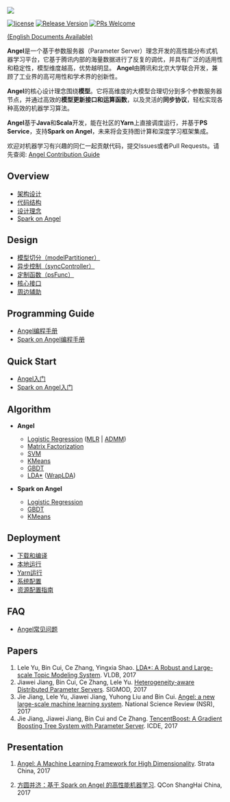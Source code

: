 ![](assets/angel_logo.png)


[![license](http://img.shields.io/badge/license-BSD3-blue.svg?style=flat)](https://github.com/tencent/angel/blob/master/LICENSE)
[![Release Version](https://img.shields.io/badge/release-1.2.1-red.svg)](https://github.com/tencent/angel/releases)
[![PRs Welcome](https://img.shields.io/badge/PRs-welcome-brightgreen.svg)](https://github.com/tencent/angel/pulls)

[(English Documents Available)](./README_en.md)

**Angel**是一个基于参数服务器（Parameter Server）理念开发的高性能分布式机器学习平台，它基于腾讯内部的海量数据进行了反复的调优，并具有广泛的适用性和稳定性，模型维度越高，优势越明显。 **Angel**由腾讯和北京大学联合开发，兼顾了工业界的高可用性和学术界的创新性。

**Angel**的核心设计理念围绕**模型**。它将高维度的大模型合理切分到多个参数服务器节点，并通过高效的**模型更新接口和运算函数**，以及灵活的**同步协议**，轻松实现各种高效的机器学习算法。

**Angel**基于**Java**和**Scala**开发，能在社区的**Yarn**上直接调度运行，并基于**PS Service**，支持**Spark on Angel**，未来将会支持图计算和深度学习框架集成。

欢迎对机器学习有兴趣的同仁一起贡献代码，提交Issues或者Pull Requests。请先查阅: [Angel Contribution Guide](https://github.com/Tencent/angel/blob/master/CONTRIBUTING.md)

## Overview

* [架构设计](./docs/overview/architecture.md)
* [代码结构](./docs/overview/code_framework.md)
* [设计理念](./docs/overview/design_philosophy.md)
* [Spark on Angel](./docs/overview/spark_on_angel.md)


## Design

* [模型切分（modelPartitioner）](./docs/design/model_partitioner.md)
* [异步控制（syncController）](./docs/design/sync_controller.md)
* [定制函数（psFunc）](./docs/design/psfFunc.md)
* [核心接口](./docs/apis/core_api.md)
* [周边辅助](./docs/assistant/hobby_api.md)

## Programming Guide

* [Angel编程手册](./docs/programmers_guide/angel_programing_guide.md)
* [Spark on Angel编程手册](./docs/programmers_guide/spark_on_angel_programing_guide.md)


## Quick Start
* [Angel入门](./docs/tutorials/angel_ps_quick_start.md)
* [Spark on Angel入门](./docs/tutorials/spark_on_angel_quick_start.md)


## Algorithm

* **Angel**
	* [Logistic Regression](./docs/algo/lr_on_angel.md) ([MLR](./docs/algo/mlr_on_angel.md) | [ADMM](./docs/algo/admm_lr_on_angel.md)) 
	* [Matrix Factorization](./docs/algo/mf_on_angel.md)
	* [SVM](./docs/algo/svm_on_angel.md)
	* [KMeans](./docs/algo/kmeans_on_angel.md)
	* [GBDT](./docs/algo/gbdt_on_angel.md)
	* [LDA\*](./docs/algo/lda_on_angel.md) ([WrapLDA](./docs/algo/wrap_lda_on_angel.md))

* **Spark on Angel**
	* [Logistic Regression](./docs/algo/lr_sona.md)
	* [GBDT](./docs/algo/gbdt_sona.md)
	* [KMeans](.docs/algo/kmeans_sona.md)

## Deployment

* [下载和编译](./docs/deploy/source_compile.md)
* [本地运行](./docs/deploy/local_run.md)
* [Yarn运行](./docs/deploy/run_on_yarn.md)
* [系统配置](./docs/deploy/config_details.md)
* [资源配置指南](./docs/deploy/resource_config_guide.md)

## FAQ
* [Angel常见问题](https://github.com/Tencent/angel/wiki/Angel%E5%B8%B8%E8%A7%81%E9%97%AE%E9%A2%98)

## Papers
  1. Lele Yu, Bin Cui, Ce Zhang, Yingxia Shao. [LDA*: A Robust and Large-scale Topic Modeling System](http://www.vldb.org/pvldb/vol10/p1406-yu.pdf). VLDB, 2017
  2. Jiawei Jiang, Bin Cui, Ce Zhang, Lele Yu. [Heterogeneity-aware Distributed Parameter Servers](http://dl.acm.org/citation.cfm?id=3035933). SIGMOD, 2017
  3. Jie Jiang, Lele Yu, Jiawei Jiang, Yuhong Liu and Bin Cui. [Angel: a new large-scale machine learning system](https://academic.oup.com/nsr/article/3052720). National Science Review (NSR), 2017
  4. Jie Jiang, Jiawei Jiang,  Bin Cui and Ce Zhang. [TencentBoost: A Gradient Boosting Tree System with Parameter Server](http://ieeexplore.ieee.org/abstract/document/7929984/).	ICDE, 2017

## Presentation

1. [Angel: A Machine Learning Framework for High Dimensionality](https://cdn.oreillystatic.com/en/assets/1/event/273/Angel_%E9%9D%A2%E5%90%91%E9%AB%98%E7%BB%B4%E5%BA%A6%E7%9A%84%E6%9C%BA%E5%99%A8%E5%AD%A6%E4%B9%A0%E8%AE%A1%E7%AE%97%E6%A1%86%E6%9E%B6%20_Angel_%20A%20machine%20learning%20framework%20for%20high%20dimensionality_%20%E8%AE%B2%E8%AF%9D.pdf).  Strata China, 2017

2. [方圆并济：基于 Spark on Angel 的高性能机器学习](./docs/slides/Angel_QCon_2017.pdf).  QCon ShangHai China, 2017
